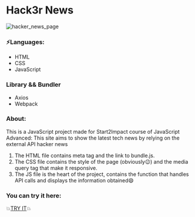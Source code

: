 # Hack3r News
![hacker_news_page](https://github.com/Salvo-25/Hacker_News/assets/161960023/00e07c1f-88cc-43e5-99f8-ef797f5c3f03)
### ⚡Languages:
* HTML
* CSS
* JavaScript
### Library && Bundler
* Axios
* Webpack
### About:
This is a JavaScript project made for Start2Impact course of JavaScript Advanced:
This site aims to show the latest tech news by relying on the external API hacker news 
1) The HTML file contains meta tag and the link to bundle.js.
2) The CSS file contains the style of the page (obviously😉) and the media query tag that make it responsive.
3) The JS file is the heart of the project, contains the function that handles API calls and displays the information obtained😄
### You can try it here:
💥<a href="https://hack3r-news.netlify.app/">TRY IT</a>💥
